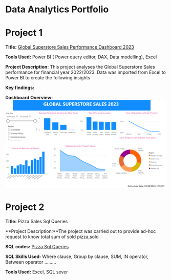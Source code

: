 # Data Analytics Portfolio
# Project 1
**Title:** [Global Superstore Sales Performance Dashboard 2023](https://github.com/Onwano/Onwano.github.io/blob/main/POWER%20BI%20global%20superstore.pbix)

**Tools Used:** Power BI ( Power query editor, DAX, Data modelling), Excel
 
**Project Description:** This project analyses the Global Superstore Sales performance for financial year 2022/2023. Data was imported from Excel to Power BI to create the following insights
 
**Key findings:**
 
**Dashboard Overview:** 
  ![Superstore](Superstore.png)

# Project 2

**Title:** Pizza Sales Sql Queries

**Project Description:**The project was carried out to provide ad-hoc request to know total sum of sold pizza,sold 

**SQL codes:** [Pizza Sql Queries](https://github.com/Onwano/Onwano.github.io/blob/main/Pizza_Sales.Sql)

**SQL Skills Used:** Where clause, Group by clause, SUM, IN operator, Between operator .........

**Tools Used:** Excel, SQL sever
